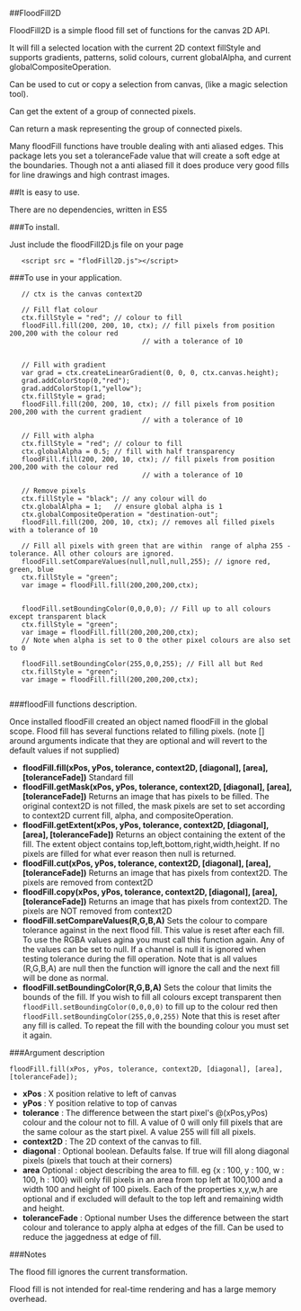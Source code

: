##FloodFill2D

FloodFill2D is a simple flood fill set of functions for the canvas 2D API.

It will fill a selected location with the current 2D context fillStyle and supports gradients, patterns, solid colours, current globalAlpha, and current globalCompositeOperation.

Can be used to cut or copy a selection from canvas, (like a magic selection tool). 

Can get the extent of a group of connected pixels.

Can return a mask representing the group of connected pixels.

Many floodFill functions have trouble dealing with anti aliased edges. This package lets you set a toleranceFade value that will create a soft edge at the boundaries. Though not a anti aliased fill it does produce very good fills for line drawings and high contrast images.


##It is easy to use.

There are no dependencies, written in ES5

###To install.

Just include the floodFill2D.js file on your page

```
   <script src = "flodFill2D.js"></script>
```

###To use in your application.

```
   // ctx is the canvas context2D
   
   // Fill flat colour
   ctx.fillStyle = "red"; // colour to fill
   floodFill.fill(200, 200, 10, ctx); // fill pixels from position 200,200 with the colour red
                                 // with a tolerance of 10
                                 
                                 
   // Fill with gradient
   var grad = ctx.createLinearGradient(0, 0, 0, ctx.canvas.height);
   grad.addColorStop(0,"red");
   grad.addColorStop(1,"yellow");
   ctx.fillStyle = grad;
   floodFill.fill(200, 200, 10, ctx); // fill pixels from position 200,200 with the current gradient
                                 // with a tolerance of 10

   // Fill with alpha
   ctx.fillStyle = "red"; // colour to fill
   ctx.globalAlpha = 0.5; // fill with half transparency
   floodFill.fill(200, 200, 10, ctx); // fill pixels from position 200,200 with the colour red
                                 // with a tolerance of 10
                                 
   // Remove pixels
   ctx.fillStyle = "black"; // any colour will do   
   ctx.globalAlpha = 1;   // ensure global alpha is 1
   ctx.globalCompositeOperation = "destination-out";
   floodFill.fill(200, 200, 10, ctx); // removes all filled pixels with a tolerance of 10
   
   // Fill all pixels with green that are within  range of alpha 255 - tolerance. All other colours are ignored.
   floodFill.setCompareValues(null,null,null,255); // ignore red, green, blue
   ctx.fillStyle = "green";
   var image = floodFill.fill(200,200,200,ctx);   


   floodFill.setBoundingColor(0,0,0,0); // Fill up to all colours except transparent black
   ctx.fillStyle = "green";
   var image = floodFill.fill(200,200,200,ctx);   
   // Note when alpha is set to 0 the other pixel colours are also set to 0

   floodFill.setBoundingColor(255,0,0,255); // Fill all but Red
   ctx.fillStyle = "green";
   var image = floodFill.fill(200,200,200,ctx);   
   
```

###floodFill functions description.

Once installed floodFill created an object named floodFill in the global scope. Flood fill has several functions related to filling pixels. (note [] around arguments indicate that they are optional and will revert to the default values if not supplied)

- **floodFill.fill(xPos, yPos, tolerance, context2D, [diagonal], [area], [toleranceFade])**
 Standard fill
- **floodFill.getMask(xPos, yPos, tolerance, context2D, [diagonal], [area], [toleranceFade])**
 Returns an image that has pixels to be filled. The original context2D is not filled, the mask pixels are set to set according to context2D current fill, alpha, and compositeOperation.
- **floodFill.getExtent(xPos, yPos, tolerance, context2D, [diagonal], [area], [toleranceFade])**
 Returns an object containing the extent of the fill. The extent object contains top,left,bottom,right,width,height. If no pixels are filled for what ever reason then null is returned.
- **floodFill.cut(xPos, yPos, tolerance, context2D, [diagonal], [area], [toleranceFade])**
 Returns an image that has pixels from context2D. The pixels are removed from context2D
- **floodFill.copy(xPos, yPos, tolerance, context2D, [diagonal], [area], [toleranceFade])**
 Returns an image that has pixels from context2D. The pixels are NOT removed from context2D
- **floodFill.setCompareValues(R,G,B,A)**
 Sets the colour to compare tolerance against in the next flood fill. This value is reset after each fill. To use the RGBA values agina you must call this function again.
 Any of the values can be set to null. If a channel is null it is ignored when testing tolerance during the fill operation. Note that is all values (R,G,B,A) are null then the function will ignore the call and the next fill will be done as normal.
- **floodFill.setBoundingColor(R,G,B,A)**
 Sets the colour that limits the bounds of the fill. If you wish to fill all colours except transparent then `floodFill.setBoundingColor(0,0,0,0)` to fill up to the colour red then `floodFill.setBoundingColor(255,0,0,255)`
 Note that this is reset after any fill is called. To repeat the fill with the bounding colour you must set it again.
 

###Argument description
 
```
floodFill.fill(xPos, yPos, tolerance, context2D, [diagonal], [area], [toleranceFade]);
```

- **xPos** : X position relative to left of canvas
- **yPos** : Y position relative to top of canvas
- **tolerance** : The difference between the start pixel's @(xPos,yPos) colour and the colour not to fill. A value of 0 will only fill pixels that are the same colour as the start pixel. A value 255 will fill all pixels.
- **context2D** : The 2D context of the canvas to fill.
- **diagonal** : Optional boolean. Defaults false. If true will fill along diagonal pixels (pixels that touch at their corners)
- **area** Optional : object describing the area to fill. eg {x : 100, y : 100, w : 100, h : 100} will only fill pixels in an area from top left at 100,100 and a width 100 and height of 100 pixels. Each of the properties x,y,w,h are optional and if excluded will default to the top left and remaining width and height.
- **toleranceFade** : Optional number Uses the difference between the start colour and tolerance to apply alpha at edges of the fill. Can be used to reduce the jaggedness at edge of fill.

###Notes

The flood fill ignores the current transformation.

Flood fill is not intended for real-time rendering and has a large memory overhead.


   